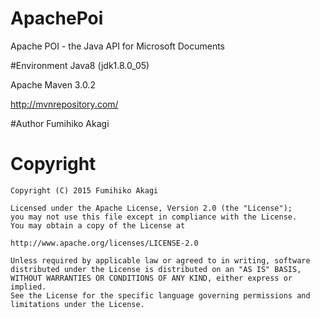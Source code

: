 # ApachePoi
Apache POI - the Java API for Microsoft Documents

#Environment
Java8 (jdk1.8.0_05)

Apache Maven 3.0.2

http://mvnrepository.com/

#Author
Fumihiko Akagi

# Copyright
    Copyright (C) 2015 Fumihiko Akagi

    Licensed under the Apache License, Version 2.0 (the "License");
    you may not use this file except in compliance with the License.
    You may obtain a copy of the License at

    http://www.apache.org/licenses/LICENSE-2.0
    
    Unless required by applicable law or agreed to in writing, software
    distributed under the License is distributed on an "AS IS" BASIS,
    WITHOUT WARRANTIES OR CONDITIONS OF ANY KIND, either express or implied.
    See the License for the specific language governing permissions and
    limitations under the License.


